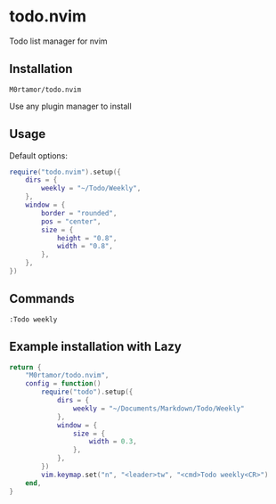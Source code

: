 # todo.nvim

Todo list manager for nvim

## Installation

`M0rtamor/todo.nvim`

Use any plugin manager to install

## Usage

Default options:

```lua
require("todo.nvim").setup({
	dirs = {
		weekly = "~/Todo/Weekly",
	},
	window = {
		border = "rounded",
		pos = "center",
		size = {
			height = "0.8",
			width = "0.8",
		},
	},
})
```

## Commands

```
:Todo weekly
```

## Example installation with Lazy

```lua
return {
	"M0rtamor/todo.nvim",
	config = function()
		require("todo").setup({
			dirs = {
				weekly = "~/Documents/Markdown/Todo/Weekly"
			},
			window = {
				size = {
					width = 0.3,
				},
			},
		})
		vim.keymap.set("n", "<leader>tw", "<cmd>Todo weekly<CR>")
	end,
}
```
